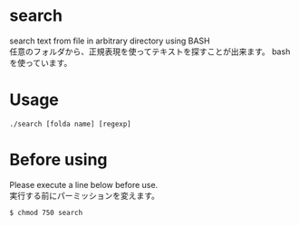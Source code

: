 # search  
search text from file in arbitrary directory  using BASH  
任意のフォルダから、正規表現を使ってテキストを探すことが出来ます。
bashを使っています。  
  
Usage  
=====  
```
./search [folda name] [regexp]  
```


Before using  
============  
Please execute a line below before use.  
実行する前にパーミッションを変えます。  
```
$ chmod 750 search  
```
